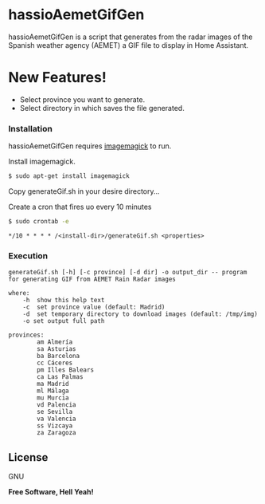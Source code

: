 # hassioAemetGifGen

 hassioAemetGifGen is a script that generates from the radar images of the Spanish weather agency (AEMET) a GIF file to display in Home Assistant.

# New Features!

  - Select province you want to generate.
  - Select directory in which saves the file generated.

### Installation

hassioAemetGifGen requires [imagemagick](https://imagemagick.org/index.php) to run.

Install imagemagick.

```sh
$ sudo apt-get install imagemagick
```

Copy generateGif.sh in your desire directory...


Create a cron that fires uo every 10 minutes
```sh
$ sudo crontab -e
```

````
*/10 * * * * /<install-dir>/generateGif.sh <properties>
````


### Execution

```
generateGif.sh [-h] [-c province] [-d dir] -o output_dir -- program for generating GIF from AEMET Rain Radar images

where:
    -h  show this help text
    -c  set province value (default: Madrid)
    -d  set temporary directory to download images (default: /tmp/img)
    -o set output full path

provinces:
        am Almería
        sa Asturias
        ba Barcelona
        cc Cáceres
        pm Illes Balears
        ca Las Palmas
        ma Madrid
        ml Málaga
        mu Murcia
        vd Palencia
        se Sevilla
        va Valencia
        ss Vizcaya
        za Zaragoza

```


License
----

GNU


**Free Software, Hell Yeah!**
